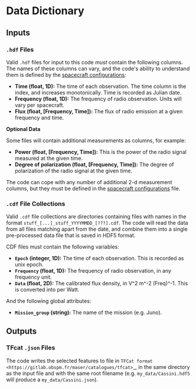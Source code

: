 # Data Dictionary

## Inputs

### `.hdf` Files

Valid `.hdf` files for input to this code *must* contain the following columns. The names of these columns can vary,
and the code's ability to understand them is defined by the [spacecraft configurations](spacecraft_configurations.md):

* **Time (float, 1D):** The time of each observation. The time column is the index, and increases monotonically. 
  Time is recorded as Julian date.
* **Frequency (float, 1D):** The frequency of radio observation. Units will vary per spacecraft.
* **Flux (float, [Frequency, Time]):** The flux of radio emission at a given frequency and time. 

**Optional Data**

Some files will contain additional measurements as columns, for example:

* **Power (float, [Frequency, Time]):** This is the power of the radio signal measured at the given time.
* **Degree of polarization (float, [Frequency, Time]):** The degree of polarization of the radio signal at the given time.

The code can cope with any number of additional 2-d measurement columns, but they must be defined in the 
[spacecraft configurations](spacecraft_configurations.md) file.

### `.cdf` File Collections

Valid `.cdf` file collections are directories containing files with names in the format 
`stuff_[...]_stuff_YYYYMMDD_[???].cdf`. 
The code will read the data from all files matching apart from the date, 
and combine them into a single pre-processed data file that is saved in HDF5 format.

CDF files must contain the following variables:

* **`Epoch` (integer, 1D):** The time of each observation. This is recorded as unix epoch.
* **`Frequency` (float, 1D):** The frequency of radio observation, in any frequency unit.
* **`Data` (float, 2D):** The calibrated flux density, in  V^2 m^-2 (Freq)^-1. This is converted into per Watt.

And the following global attributes:
* **`Mission_group` (string):** The name of the mission (e.g. Juno). 

## Outputs

### TFcat `.json` Files
The code writes the selected features to file in `TFCat format <https://gitlab.obspm.fr/maser/catalogues/tfcat>`_, in the same directory as the input file
and with the same root filename (e.g. `my_data/Cassini.hdf5` will produce a `my_data/Cassini.json`).

